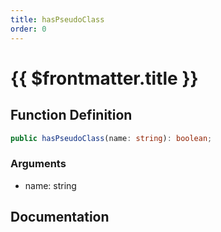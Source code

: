 ```yaml
---
title: hasPseudoClass
order: 0
---
```


# {{ $frontmatter.title }}

## Function Definition

```ts
public hasPseudoClass(name: string): boolean;
```

### Arguments

* name: string

## Documentation

<!--@include: ./parts/hasPseudoClass.md-->
